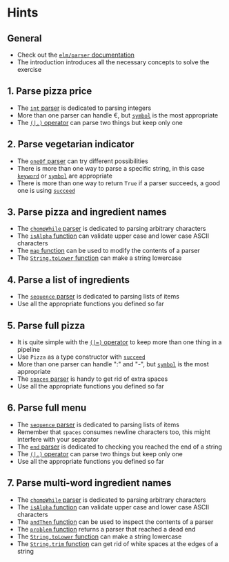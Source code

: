 # Hints

## General

- Check out the [`elm/parser` documentation][elm-parser]
- The introduction introduces all the necessary concepts to solve the exercise

## 1. Parse pizza price

- The [`int` parser][int] is dedicated to parsing integers
- More than one parser can handle €, but [`symbol`][symbol] is the most appropriate
- The [`(|.)` operator][(|.)] can parse two things but keep only one

## 2. Parse vegetarian indicator

- The [`oneOf` parser][oneOf] can try different possibilities
- There is more than one way to parse a specific string, in this case [`keyword`][keyword] or [`symbol`][symbol] are appropriate
- There is more than one way to return `True` if a parser succeeds, a good one is using [`succeed`][succeed]

## 3. Parse pizza and ingredient names

- The [`chompWhile` parser][chompWhile] is dedicated to parsing arbitrary characters
- The [`isAlpha` function][isAlpha] can validate upper case and lower case ASCII characters
- The [`map` function][map] can be used to modify the contents of a parser
- The [`String.toLower` function][toLower] can make a string lowercase

## 4. Parse a list of ingredients

- The [`sequence` parser][sequence] is dedicated to parsing lists of items
- Use all the appropriate functions you defined so far

## 5. Parse full pizza

- It is quite simple with the [`(|=)` operator][(|=)] to keep more than one thing in a pipeline
- Use `Pizza` as a type constructor with [`succeed`][succeed]
- More than one parser can handle ":" and "-", but [`symbol`][symbol] is the most appropriate
- The [`spaces` parser][spaces] is handy to get rid of extra spaces
- Use all the appropriate functions you defined so far

## 6. Parse full menu

- The [`sequence` parser][sequence] is dedicated to parsing lists of items
- Remember that `spaces` consumes newline characters too, this might interfere with your separator
- The [`end` parser][end] is dedicated to checking you reached the end of a string
- The [`(|.)` operator][(|.)] can parse two things but keep only one
- Use all the appropriate functions you defined so far

## 7. Parse multi-word ingredient names

- The [`chompWhile` parser][chompWhile] is dedicated to parsing arbitrary characters
- The [`isAlpha` function][isAlpha] can validate upper case and lower case ASCII characters
- The [`andThen` function][andThen] can be used to inspect the contents of a parser
- The [`problem` function][problem] returns a parser that reached a dead end
- The [`String.toLower` function][toLower] can make a string lowercase
- The [`String.trim` function][trim] can get rid of white spaces at the edges of a string



[elm-parser]: https://package.elm-lang.org/packages/elm/parser/latest/
[int]: https://package.elm-lang.org/packages/elm/parser/latest/Parser#int
[symbol]: https://package.elm-lang.org/packages/elm/parser/latest/Parser#symbol
[oneOf]: https://package.elm-lang.org/packages/elm/parser/latest/Parser#oneOf
[map]: https://package.elm-lang.org/packages/elm/parser/latest/Parser#map
[succeed]: https://package.elm-lang.org/packages/elm/parser/latest/Parser#succeed
[keyword]: https://package.elm-lang.org/packages/elm/parser/latest/Parser#keyword
[chompWhile]: https://package.elm-lang.org/packages/elm/parser/latest/Parser#chompWhile
[sequence]: https://package.elm-lang.org/packages/elm/parser/latest/Parser#sequence
[(|=)]: https://package.elm-lang.org/packages/elm/parser/latest/Parser#(|=)
[(|.)]: https://package.elm-lang.org/packages/elm/parser/latest/Parser#(|.)
[spaces]: https://package.elm-lang.org/packages/elm/parser/latest/Parser#spaces
[end]: https://package.elm-lang.org/packages/elm/parser/latest/Parser#end
[andThen]: https://package.elm-lang.org/packages/elm/parser/latest/Parser#andThen
[problem]: https://package.elm-lang.org/packages/elm/parser/latest/Parser#problem
[trim]: https://package.elm-lang.org/packages/elm/core/1.0.5/String#trim
[toLower]: https://package.elm-lang.org/packages/elm/core/1.0.5/String#toLower
[isAlpha]: https://package.elm-lang.org/packages/elm/core/1.0.5/Char#isAlpha